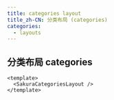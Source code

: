 ```yaml
---
title: categories layout
title_zh-CN: 分类布局 (categories)
categories:
  - layouts
---
```


## 分类布局 categories

```vue
<template>
  <SakuraCategoriesLayout />
</template>
```
